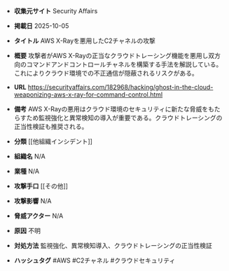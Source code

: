 - **収集元サイト**
Security Affairs

- **掲載日**
2025-10-05

- **タイトル**
AWS X-Rayを悪用したC2チャネルの攻撃

- **概要**
攻撃者がAWS X-Rayの正当なクラウドトレーシング機能を悪用し双方向のコマンドアンドコントロールチャネルを構築する手法を解説している。これによりクラウド環境での不正通信が隠蔽されるリスクがある。

- **URL**
https://securityaffairs.com/182968/hacking/ghost-in-the-cloud-weaponizing-aws-x-ray-for-command-control.html

- **備考**
AWS X-Rayの悪用はクラウド環境のセキュリティに新たな脅威をもたらすため監視強化と異常検知の導入が重要である。クラウドトレーシングの正当性検証も推奨される。

- **分類**
[[他組織インシデント]]

- **組織名**
N/A

- **業種**
N/A

- **攻撃手口**
[[その他]]

- **攻撃影響**
N/A

- **脅威アクター**
N/A

- **原因**
不明

- **対処方法**
監視強化、異常検知導入、クラウドトレーシングの正当性検証

- **ハッシュタグ**
#AWS #C2チャネル #クラウドセキュリティ
